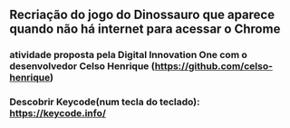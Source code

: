 ## Recriação do jogo do Dinossauro que aparece quando não há internet para acessar o Chrome

### atividade proposta pela Digital Innovation One com o desenvolvedor Celso Henrique (https://github.com/celso-henrique)

### Descobrir Keycode(num tecla do teclado): https://keycode.info/